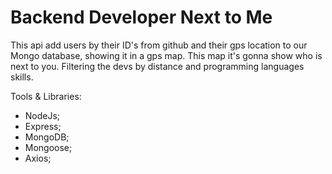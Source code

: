 # Backend Developer Next to Me
This api add users by their ID's from github and their gps location to our Mongo database, showing it in a gps map. This map it's gonna show 
who is next to you. Filtering the devs by distance and programming languages skills.

Tools & Libraries: 
- NodeJs;
- Express;
- MongoDB; 
- Mongoose;
- Axios;

